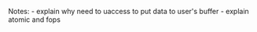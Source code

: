 Notes:
    - explain why need to uaccess to put data to user's buffer 
    - explain atomic and fops
